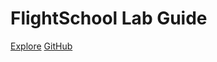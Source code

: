 #

<h1 id="cover-heading">
  FlightSchool Lab Guide
</h1>

[Explore](home)
[GitHub](https://github.com/fkhademi/flightschool-docs)
